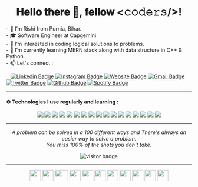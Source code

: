 <h1 align="center">
𝐇𝐞𝐥𝐥𝐨 𝐭𝐡𝐞𝐫𝐞 👋, 𝐟𝐞𝐥𝐥𝐨𝐰 <𝚌𝚘𝚍𝚎𝚛𝚜/>!
</h1>
- 👋 I’m Rishi from Purnia, Bihar. </br>
- 🎓 Software Engineer at Capgemini </br>
- 👀 I’m interested in coding logical solutions to problems. </br>
- 🌱 I’m currently learning MERN stack along with data structure in C++ & Python. </br>
- 📫 Let's connect : </br>

&nbsp;&nbsp;&nbsp;[![Linkedin Badge](https://img.shields.io/badge/-rishirajaman-blue?style=flat-square&logo=Linkedin&logoColor=white&link=https://www.linkedin.com/in/sriharikapu/)](https://www.linkedin.com/in/rishirajaman/)
[![Instagram Badge](https://img.shields.io/badge/-r.i.s.h.i.r.a.j-purple?style=flat-square&logo=Instagram&logoColor=white&link=https://www.instagram.com/r.i.s.h.i.r.a.j/)](https://www.instagram.com/sriharikapu/)
[![Website Badge](https://img.shields.io/badge/-rishiraj.codes-darkgreen?style=flat-square&logo=Safari&logoColor=white&link=http://sriharikapu.com)](http://www.rishiraj.codes/) [![Gmail Badge](https://img.shields.io/badge/-rishirajaman4@gmail.com-red?style=flat-square&logo=Gmail&logoColor=white&link=mailto:rishirajaman4@gmail.com)](mailto:rishirajaman4@gmail.com)
[![Twitter Badge](https://img.shields.io/badge/-rishiraj_aman-teal?style=flat-square&logo=Twitter&logoColor=white&link=https://www.twitter.com/rishiraj_aman)](https://www.twitter.com/rishiraj_aman)
[![Github Badge](https://img.shields.io/badge/-hellzom-black?style=flat-square&logo=github&logoColor=white&link=https://github.com/hellzom/)](https://github.com/hellzom/)
[![Spotify Badge](https://img.shields.io/badge/-Rishi-green?style=flat-square&logo=spotify&logoColor=white&link=https://open.spotify.com/playlist/6RsEYxFWc3QBobtH4JJUeS?si=d799489587a142d5)](https://open.spotify.com/playlist/6RsEYxFWc3QBobtH4JJUeS?si=d799489587a142d5/)


<hr>
<h4 align="left">
⚙️ Technologies I use regularly and learning :
</h4>
<p align="center">
   <img src="https://img.shields.io/badge/-Visual%20Studio%20Code-23A9F2?style=flat-square&logo=Visual%20Studio%20Code&logoColor=white"/>
   <img src="https://img.shields.io/badge/-Python-1572B6?style=flat-square&logo=Python&logoColor=white"/>
   <img src="https://img.shields.io/badge/-Java-FF5722?style=flat-square&logo=Java&logoColor=white"/>
   <img src="https://img.shields.io/badge/-C++-1572B6?style=flat-square&logo=Cpp&logoColor=white"/>
    <img src="https://img.shields.io/badge/-Github-181717?style=flat-square&logo=GitHub&logoColor=white"/>
    <img src="https://img.shields.io/badge/-Git-F44D27?style=flat-square&logo=Git&logoColor=white"/>
    <img src="https://img.shields.io/badge/-NPM-CB3837?style=flat-square&logo=NPM&logoColor=white"/>
    <img src="https://img.shields.io/badge/-Apache-D22128?style=flat-square&logo=Apache&logoColor=white"/>
    <img src="https://img.shields.io/badge/-Slack-E01563?style=flat-square&logo=Slack&logoColor=white"/>
    <img src="https://img.shields.io/badge/-MySQL-00BCD4?style=flat-square&logo=MySQL&logoColor=white"/>
     <img src="https://img.shields.io/badge/-MongoDB-009688?style=flat-square&logo=Mongodb&logoColor=white"/>
    <img src="https://img.shields.io/badge/-Laravel-F55247?style=flat-square&logo=Laravel&logoColor=white"/>
    <img src="https://img.shields.io/badge/-HTML5-E34F26?style=flat-square&logo=HTML5&logoColor=white"/>
    <img src="https://img.shields.io/badge/-ReactJS-009688?style=flat-square&logo=React&logoColor=white"/>
       <img src="https://img.shields.io/badge/-ExpressJS-607D8B?style=flat-square&logo=Express&logoColor=white"/>
    <img src="https://img.shields.io/badge/-CSS3-1572B6?style=flat-square&logo=CSS3&logoColor=white"/>
    <img src="https://img.shields.io/badge/-Google%20Cloud-4285F4?style=flat-square&logo=Google%20Cloud&logoColor=white"/>

 
 <hr>
<p align="center">
   <i>A problem can be solved in a 100 different ways and There's always an easier way to solve a problem.</i>
   <br>
   <i>You miss 100% of the shots you don't take.</i>
   </p>
   <p  align="center"><img src="https://visitor-badge.laobi.icu/badge?page_id=hellzom.hellzom" alt="visitor badge"/></p>

<hr>
 
 <div align="center">
    <img src="https://cultofthepartyparrot.com/parrots/hd/githubparrot.gif" width="30" height="30"/>
    <img src="https://cultofthepartyparrot.com/flags/hd/indiaparrot.gif" width="30" height="30"/>
    <img src="https://cultofthepartyparrot.com/parrots/asyncparrot.gif" width="36" height="30"/>
    <img src="https://cultofthepartyparrot.com/parrots/exceptionallyfastparrot.gif" width="30" height="30"/>
    <img src="https://cultofthepartyparrot.com/parrots/hd/60fpsparrot.gif" width="30" height="30"/>
    <img src="https://cultofthepartyparrot.com/parrots/hd/jumpingparrot.gif" width="30" height="30"/>
    <img src="https://cultofthepartyparrot.com/parrots/hd/pirateparrot.gif" width="30" height="30"/>
    <img src="https://cultofthepartyparrot.com/parrots/hd/footballparrot.gif" width="30" height="30"/>
    <img src="https://cultofthepartyparrot.com/parrots/hd/illuminatiparrot.gif" width="30" height="30"/>
    <img src="https://cultofthepartyparrot.com/parrots/hd/hypnoparrotdark.gif" width="30" height="30"/>
    <img src="https://cultofthepartyparrot.com/parrots/hd/mustacheparrot.gif" width="30" height="30"/>
   
</div>

